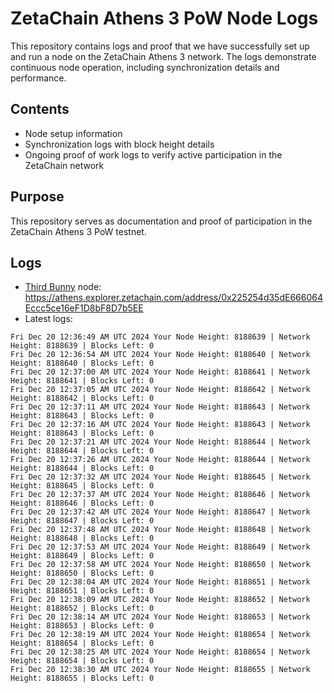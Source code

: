 # ZetaChain Athens 3 PoW Node Logs
This repository contains logs and proof that we have successfully set up and run a node on the ZetaChain Athens 3 network. The logs demonstrate continuous node operation, including synchronization details and performance.

## Contents
- Node setup information
- Synchronization logs with block height details
- Ongoing proof of work logs to verify active participation in the ZetaChain network

## Purpose
This repository serves as documentation and proof of participation in the ZetaChain Athens 3 PoW testnet.

## Logs

- [Third Bunny](https://thirdbunny.xyz/) node: https://athens.explorer.zetachain.com/address/0x225254d35dE666064Eccc5ce16eF1D8bF8D7b5EE
- Latest logs:
```
Fri Dec 20 12:36:49 AM UTC 2024 Your Node Height: 8188639 | Network Height: 8188639 | Blocks Left: 0
Fri Dec 20 12:36:54 AM UTC 2024 Your Node Height: 8188640 | Network Height: 8188640 | Blocks Left: 0
Fri Dec 20 12:37:00 AM UTC 2024 Your Node Height: 8188641 | Network Height: 8188641 | Blocks Left: 0
Fri Dec 20 12:37:05 AM UTC 2024 Your Node Height: 8188642 | Network Height: 8188642 | Blocks Left: 0
Fri Dec 20 12:37:11 AM UTC 2024 Your Node Height: 8188643 | Network Height: 8188643 | Blocks Left: 0
Fri Dec 20 12:37:16 AM UTC 2024 Your Node Height: 8188643 | Network Height: 8188643 | Blocks Left: 0
Fri Dec 20 12:37:21 AM UTC 2024 Your Node Height: 8188644 | Network Height: 8188644 | Blocks Left: 0
Fri Dec 20 12:37:26 AM UTC 2024 Your Node Height: 8188644 | Network Height: 8188644 | Blocks Left: 0
Fri Dec 20 12:37:32 AM UTC 2024 Your Node Height: 8188645 | Network Height: 8188645 | Blocks Left: 0
Fri Dec 20 12:37:37 AM UTC 2024 Your Node Height: 8188646 | Network Height: 8188646 | Blocks Left: 0
Fri Dec 20 12:37:42 AM UTC 2024 Your Node Height: 8188647 | Network Height: 8188647 | Blocks Left: 0
Fri Dec 20 12:37:48 AM UTC 2024 Your Node Height: 8188648 | Network Height: 8188648 | Blocks Left: 0
Fri Dec 20 12:37:53 AM UTC 2024 Your Node Height: 8188649 | Network Height: 8188649 | Blocks Left: 0
Fri Dec 20 12:37:58 AM UTC 2024 Your Node Height: 8188650 | Network Height: 8188650 | Blocks Left: 0
Fri Dec 20 12:38:04 AM UTC 2024 Your Node Height: 8188651 | Network Height: 8188651 | Blocks Left: 0
Fri Dec 20 12:38:09 AM UTC 2024 Your Node Height: 8188652 | Network Height: 8188652 | Blocks Left: 0
Fri Dec 20 12:38:14 AM UTC 2024 Your Node Height: 8188653 | Network Height: 8188653 | Blocks Left: 0
Fri Dec 20 12:38:19 AM UTC 2024 Your Node Height: 8188654 | Network Height: 8188654 | Blocks Left: 0
Fri Dec 20 12:38:25 AM UTC 2024 Your Node Height: 8188654 | Network Height: 8188654 | Blocks Left: 0
Fri Dec 20 12:38:30 AM UTC 2024 Your Node Height: 8188655 | Network Height: 8188655 | Blocks Left: 0
```

